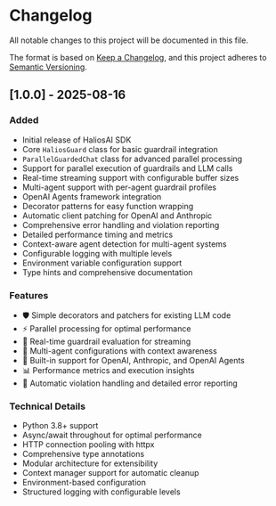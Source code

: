 # Changelog

All notable changes to this project will be documented in this file.

The format is based on [Keep a Changelog](https://keepachangelog.com/en/1.0.0/),
and this project adheres to [Semantic Versioning](https://semver.org/spec/v2.0.0.html).

## [1.0.0] - 2025-08-16

### Added
- Initial release of HaliosAI SDK
- Core `HaliosGuard` class for basic guardrail integration
- `ParallelGuardedChat` class for advanced parallel processing
- Support for parallel execution of guardrails and LLM calls
- Real-time streaming support with configurable buffer sizes
- Multi-agent support with per-agent guardrail profiles
- OpenAI Agents framework integration
- Decorator patterns for easy function wrapping
- Automatic client patching for OpenAI and Anthropic
- Comprehensive error handling and violation reporting
- Detailed performance timing and metrics
- Context-aware agent detection for multi-agent systems
- Configurable logging with multiple levels
- Environment variable configuration support
- Type hints and comprehensive documentation

### Features
- 🛡️ Simple decorators and patchers for existing LLM code
- ⚡ Parallel processing for optimal performance
- 🌊 Real-time guardrail evaluation for streaming
- 🤖 Multi-agent configurations with context awareness
- 🔧 Built-in support for OpenAI, Anthropic, and OpenAI Agents
- 📊 Performance metrics and execution insights
- 🚨 Automatic violation handling and detailed error reporting

### Technical Details
- Python 3.8+ support
- Async/await throughout for optimal performance
- HTTP connection pooling with httpx
- Comprehensive type annotations
- Modular architecture for extensibility
- Context manager support for automatic cleanup
- Environment-based configuration
- Structured logging with configurable levels
